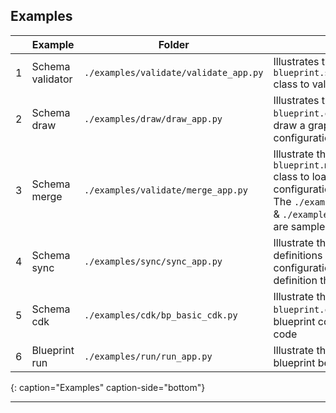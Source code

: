 
## Examples

  |   | Example             | Folder     | Description           |
  |---|---------------------|------------|-----------------------|
  | 1 | Schema validator    | `./examples/validate/validate_app.py` | Illustrates the use of the `blueprint.schema.validate.validator.Validator` class to validate a blueprint configuration file.|
  | 2 | Schema draw         | `./examples/draw/draw_app.py` | Illustrates the use of the `blueprint.circuit.draw.BlueprintDraw` class to draw a graph depicting the blueprint configuration file.|
  | 3 | Schema merge        | `./examples/validate/merge_app.py` | Illustrate the use of `blueprint.merge.manifest.BlueprintManifest` class to load manifest file to generate a blueprint configuration file.</br> The `./examples/validate/data-1/manifest.yaml` & `./examples/validate/data-2/manifest.yaml` are sample blueprint manifest file. |
  | 4 | Schema sync         | `./examples/sync/sync_app.py` | Illustrate the ability to sync the module definitions (inputs and outputs) in the blueprint configuration file, with the corresponding definition the Terraform repository. |
  | 5 | Schema cdk          | `./examples/cdk/bp_basic_cdk.py` | Illustrate the use of `blueprint.schema` and `blueprint.circuit` library classes to generate a blueprint configuration file, by using Python code |
  | 6 | Blueprint run       | `./examples/run/run_app.py` | Illustrate the ability to run and verify the blueprint behavior locally.|
  {: caption="Examples" caption-side="bottom"}

---